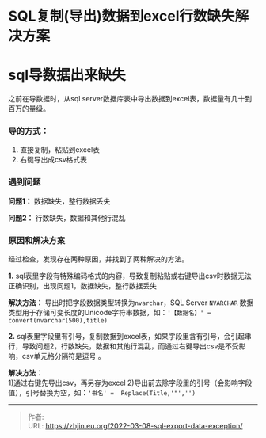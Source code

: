 # SQL复制(导出)数据到excel行数缺失解决方案


<!--more-->
# sql导数据出来缺失

之前在导数据时，从sql server数据库表中导出数据到excel表，数据量有几十到百万的量级。

### 导的方式：
1. 直接复制，粘贴到excel表
2. 右键导出成csv格式表

### 遇到问题

**问题1：** 数据缺失，整行数据丢失

**问题2：** 行数缺失，数据和其他行混乱

### 原因和解决方案
经过检查，发现存在两种原因，并找到了两种解决的方法。

**1.** sql表里字段有特殊编码格式的内容，导致复制粘贴或右键导出csv时数据无法正确识别，出现问题1，数据缺失，整行数据丢失

**解决方法：** 导出时把字段数据类型转换为`nvarchar`，SQL Server `NVARCHAR` 数据类型用于存储可变长度的Unicode字符串数据，如：`'【数据名】' = convert(nvarchar(500),title)`

**2.** sql表里字段里有引号，复制数据到excel表，如果字段里含有引号，会引起串行，导致问题2，行数缺失，数据和其他行混乱，而通过右键导出csv是不受影响，csv单元格分隔符是逗号 。

**解决方法：**  
1)通过右键先导出csv，再另存为excel
2)导出前去除字段里的引号（会影响字段值），引号替换为空，如：`'书名' =  Replace(Title,'"','')`

---

> 作者:   
> URL: https://zhjin.eu.org/2022-03-08-sql-export-data-exception/  

